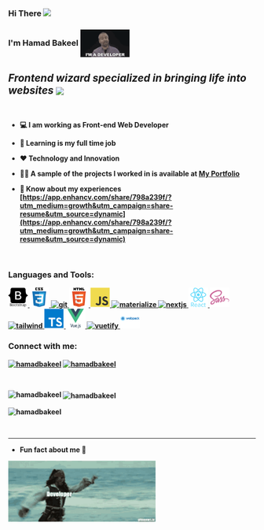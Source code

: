 ### Hi There <img src="https://media.giphy.com/media/hvRJCLFzcasrR4ia7z/giphy.gif" width="28">

### I'm Hamad Bakeel <img width='100px' align="center" src='https://github.com/HamadBakeel/HamadBakeel/blob/main/im-a-developer.gif' />

 <strong> <em>
<h2 >Frontend wizard specialized in bringing life into websites 
  <img width='50px' align='center' src='https://github.com/HamadBakeel/HamadBakeel/assets/90466313/9d722085-d02b-4de7-bbd6-b334f31145a2' />
</h2>
</em></p>


<br/>


- 💻 I am working as **Front-end Web Developer**

- 🌱 Learning is my full time job

- ❤️ Technology and Innovation

- 👨‍💻 A sample of the projects I worked in is available at <a target='_blank' href='https://hamadbakeel.vercel.app'>My Portfolio</a>

- 📄 Know about my experiences [https://app.enhancv.com/share/798a239f/?utm_medium=growth&utm_campaign=share-resume&utm_source=dynamic](https://app.enhancv.com/share/798a239f/?utm_medium=growth&utm_campaign=share-resume&utm_source=dynamic)

<br/>

<h3 align="left">Languages and Tools:</h3>
<p align="left"> <a href="https://getbootstrap.com" target="_blank" rel="noreferrer"> <img src="https://raw.githubusercontent.com/devicons/devicon/master/icons/bootstrap/bootstrap-plain-wordmark.svg" alt="bootstrap" width="40" height="40"/> </a> <a href="https://www.w3schools.com/css/" target="_blank" rel="noreferrer"> <img src="https://raw.githubusercontent.com/devicons/devicon/master/icons/css3/css3-original-wordmark.svg" alt="css3" width="40" height="40"/> </a> <a href="https://git-scm.com/" target="_blank" rel="noreferrer"> <img src="https://www.vectorlogo.zone/logos/git-scm/git-scm-icon.svg" alt="git" width="40" height="40"/> </a> <a href="https://www.w3.org/html/" target="_blank" rel="noreferrer"> <img src="https://raw.githubusercontent.com/devicons/devicon/master/icons/html5/html5-original-wordmark.svg" alt="html5" width="40" height="40"/> </a> <a href="https://developer.mozilla.org/en-US/docs/Web/JavaScript" target="_blank" rel="noreferrer"> <img src="https://raw.githubusercontent.com/devicons/devicon/master/icons/javascript/javascript-original.svg" alt="javascript" width="40" height="40"/> </a> <a href="https://materializecss.com/" target="_blank" rel="noreferrer"> <img src="https://raw.githubusercontent.com/prplx/svg-logos/5585531d45d294869c4eaab4d7cf2e9c167710a9/svg/materialize.svg" alt="materialize" width="40" height="40"/> </a> <a href="https://nextjs.org/" target="_blank" rel="noreferrer"> <img src="https://cdn.worldvectorlogo.com/logos/nextjs-2.svg" alt="nextjs" width="40" height="40"/> </a> <a href="https://reactjs.org/" target="_blank" rel="noreferrer"> <img src="https://raw.githubusercontent.com/devicons/devicon/master/icons/react/react-original-wordmark.svg" alt="react" width="40" height="40"/> </a> <a href="https://sass-lang.com" target="_blank" rel="noreferrer"> <img src="https://raw.githubusercontent.com/devicons/devicon/master/icons/sass/sass-original.svg" alt="sass" width="40" height="40"/> </a> <a href="https://tailwindcss.com/" target="_blank" rel="noreferrer"> <img src="https://www.vectorlogo.zone/logos/tailwindcss/tailwindcss-icon.svg" alt="tailwind" width="40" height="40"/> </a> <a href="https://www.typescriptlang.org/" target="_blank" rel="noreferrer"> <img src="https://raw.githubusercontent.com/devicons/devicon/master/icons/typescript/typescript-original.svg" alt="typescript" width="40" height="40"/> </a> <a href="https://vuejs.org/" target="_blank" rel="noreferrer"> <img src="https://raw.githubusercontent.com/devicons/devicon/master/icons/vuejs/vuejs-original-wordmark.svg" alt="vuejs" width="40" height="40"/> </a> <a href="https://vuetifyjs.com/en/" target="_blank" rel="noreferrer"> <img src="https://bestofjs.org/logos/vuetify.svg" alt="vuetify" width="40" height="40"/> </a> <a href="https://webpack.js.org" target="_blank" rel="noreferrer"> <img src="https://raw.githubusercontent.com/devicons/devicon/d00d0969292a6569d45b06d3f350f463a0107b0d/icons/webpack/webpack-original-wordmark.svg" alt="webpack" width="40" height="40"/> </a> </p>


<h3 align="left">Connect with me:</h3>
<p align="left">
<a href="https://linkedin.com/in/hamadbakeel" target="blank"><img align="center" src="https://raw.githubusercontent.com/rahuldkjain/github-profile-readme-generator/master/src/images/icons/Social/linked-in-alt.svg" alt="hamadbakeel" height="30" width="40" /></a>
<a href="https://fb.com/hamadbakeel" target="blank"><img align="center" src="https://raw.githubusercontent.com/rahuldkjain/github-profile-readme-generator/master/src/images/icons/Social/facebook.svg" alt="hamadbakeel" height="30" width="40" /></a>
</p>


<br/>
<p><img align="left" src="https://github-readme-stats.vercel.app/api/top-langs?username=hamadbakeel&show_icons=true&locale=en&layout=compact" alt="hamadbakeel" /></p>

<p>&nbsp;<img align="center" src="https://github-readme-stats.vercel.app/api?username=hamadbakeel&show_icons=true&locale=en&hide=stars" alt="hamadbakeel" /></p>

<p><img align="center" src="https://github-readme-streak-stats.herokuapp.com/?user=hamadbakeel&" alt="hamadbakeel" /></p>

<br />
<hr />

- Fun fact about me 🥸
<img width='300px' src='https://github.com/HamadBakeel/HamadBakeel/blob/main/developer-recruiters.gif' />
